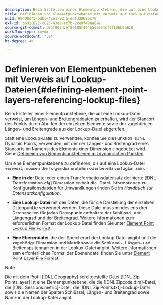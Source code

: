 ```yaml
---
description: Beim Erstellen einer Elementpunktebene, die auf eine Lookup-Datei verweist, um Längen- und Breitengraddaten zu erhalten, wird der Standort des Punkts durch Abrufen der einzelnen Elemente sowie der zugehörigen Längen- und Breitengrade aus der Lookup-Datei abgerufen.
title: Definieren von Elementpunktebenen mit Verweis auf Lookup-Dateien
uuid: 99d08d43-bdbb-42e1-927a-edf320686c79
exl-id: b6928821-c825-43e2-8c7b-2ce0f49aa67e
source-git-commit: d9df90242ef96188f4e4b5e6d04cfef196b0a628
workflow-type: tm+mt
source-wordcount: '304'
ht-degree: 4%

---
```


# Definieren von Elementpunktebenen mit Verweis auf Lookup-Dateien{#defining-element-point-layers-referencing-lookup-files}

Beim Erstellen einer Elementpunktebene, die auf eine Lookup-Datei verweist, um Längen- und Breitengraddaten zu erhalten, wird der Standort des Punkts durch Abrufen der einzelnen Elemente sowie der zugehörigen Längen- und Breitengrade aus der Lookup-Datei abgerufen.

Statt eine Lookup-Datei zu verwenden, können Sie die Funktion [!DNL Dynamic Points] verwenden, mit der der Längen- und Breitengrad eines Standorts im Namen jedes Elements einer Dimension eingebettet wird. Siehe [Definieren von Elementpunktebenen mit dynamischen Punkten](../../../../../home/c-geo-oview/c-wk-img-lyrs/c-elmt-pt-lyrs/c-elmt-pt-lyrs-ref-lkp-files/c-elmt-pt-lyr-file-frmt/c-dyn-pts.md#concept-77ae65bedc3f465489bc135ae7e3c2f3).

Um eine Elementpunktebene zu definieren, die auf eine Lookup-Datei verweist, müssen Sie Folgendes erstellen oder bereits verfügbar sein:

* **Eine in der** Datei oder einem Transformationsdatensatz definierte  [!DNL Transformation.cfg] Dimension enthält die -Datei. Informationen zu Konfigurationsdateien für Umwandlungen finden Sie im *Handbuch zur Datensatzkonfiguration*.

* **Eine Lookup-Datei** mit den Daten, die für die Darstellung der einzelnen Datenpunkte verwendet werden. Diese Datei muss mindestens drei Datenspalten für jeden Datenpunkt enthalten: der Schlüssel, der Längengrad und der Breitengrad. Weitere Informationen zum erforderlichen Format der Lookup-Datei finden Sie unter [Element Point Lookup File Format](../../../../../home/c-geo-oview/c-wk-img-lyrs/c-elmt-pt-lyrs/c-elmt-pt-lyrs-ref-lkp-files/c-elmt-pt-lkp-file-frmt.md#concept-c059121019ea4dbcb1c17129567f4121).

* **Eine Ebenendatei,** die den Speicherort der Lookup-Datei angibt und die zugehörige Dimension und Metrik sowie die Schlüssel-, Längen- und Breitenspaltennamen in der Lookup-Datei angibt. Weitere Informationen zum erforderlichen Format der Ebenendatei finden Sie unter [Element Point Layer File Format](../../../../../home/c-geo-oview/c-wk-img-lyrs/c-elmt-pt-lyrs/c-elmt-pt-lyrs-ref-lkp-files/c-elmt-pt-lyr-file-frmt/c-elmt-pt-lyr-file-frmt.md#concept-678a95cb69644105a7af1b86ad5a5981).

>[!NOTE]
>
>Die mit dem Profil [!DNL Geography] bereitgestellte Datei [!DNL Zip Points.layer] ist eine Elementpunktebene, die die [!DNL Zipcode.dim]-Datei, die [!DNL Sessions.metric]-Datei, die [!DNL Zip Points.txt]-Lookup-Datei sowie die Namen der Spalten Schlüssel, Längen- und Breitengrad sowie Name in der Lookup-Datei angibt.
